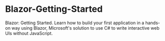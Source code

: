 # Blazor-Getting-Started
Blazor: Getting Started. Learn how to build your first application in a hands-on way using Blazor, Microsoft's solution to use C# to write interactive web UIs without JavaScript.
